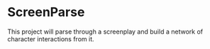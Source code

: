 # ScreenParse
This project will parse through a screenplay and build a network of character interactions from it.
